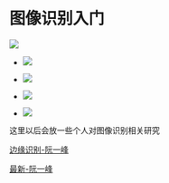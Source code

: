 # 图像识别入门

![](https://img.shields.io/badge/%E5%9B%BE%E5%BD%A2%E5%9B%BE%E5%BD%A2%E7%9B%B8%E5%85%B3-%E5%9B%BE%E5%83%8F%E8%AF%86%E5%88%AB%20%7C%20Three.js%20%7C%20AFrame%20%7C%20SVG-brightgreen.svg)


-  ![](https://img.shields.io/badge/%E5%9B%BE%E5%83%8F%E8%AF%86%E5%88%AB-20%25-red.svg)

-  ![](https://img.shields.io/badge/Three.js-50%25-brightgreen.svg)

-  ![](https://img.shields.io/badge/SVG-10%25-orange.svg)

-  ![](https://img.shields.io/badge/AFrame-10%25-blue.svg)


这里以后会放一些个人对图像识别相关研究



[边缘识别-阮一峰](http://www.ruanyifeng.com/blog/2016/07/edge-recognition.html)


[最新-阮一峰](http://www.ruanyifeng.com/blog/2017/12/image-and-wave-filters.html)







